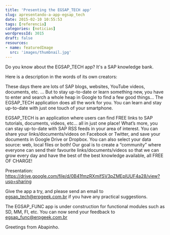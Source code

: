```yaml
---
title: 'Presenting the EGSAP_TECH app'
slug: apresentando-a-app-egsap_tech
date: 2015-02-10 10:55:53
tags: [referencia]
categories: [noticias]
wordpressId: 3015
draft: false
resources:
- name: featuredImage
  src: 'images/thumbnail.jpg'
---
```

Do you know about the EGSAP_TECH app? It's a SAP knowledge bank.

Here is a description in the words of its own creators:

<!--more-->

These days there are lots of SAP blogs, websites, YouTube videos, documents, etc. ...
But to stay up-to-date or learn something new, you have to enter and search a whole heap in Google to find a few good things...
The EGSAP_TECH application does all the work for you. You can learn and stay up-to-date with just one touch of your smartphone.

EGSAP_TECH is an application where users can find FREE links to SAP tutorials, documents, videos, etc... all in just one place! What’s more, you can stay up-to-date with SAP RSS feeds in your area of interest.
You can share your links/documents/videos on Facebook or Twitter, and save your documents in Google Drive or Dropbox. You can also select your data source: web, local files or both!
Our goal is to create a “community” where everyone can send their favourite links/documents/videos so that we can grow every day and have the best of the best knowledge available, all FREE OF CHARGE!

Presentation: <https://drive.google.com/file/d/0B41fmzRXmifSV3pZMEplUUF4a28/view?usp=sharing>

Give the app a try, and please send an email to egsap_tech@erpgeek.com.br if you have any practical suggestions.

The EGSAP_FUNC app is under construction for functional modules such as SD, MM, FI, etc. You can now send your feedback to egsap_func@erpgeek.com.br

Greetings from Abapinho.
